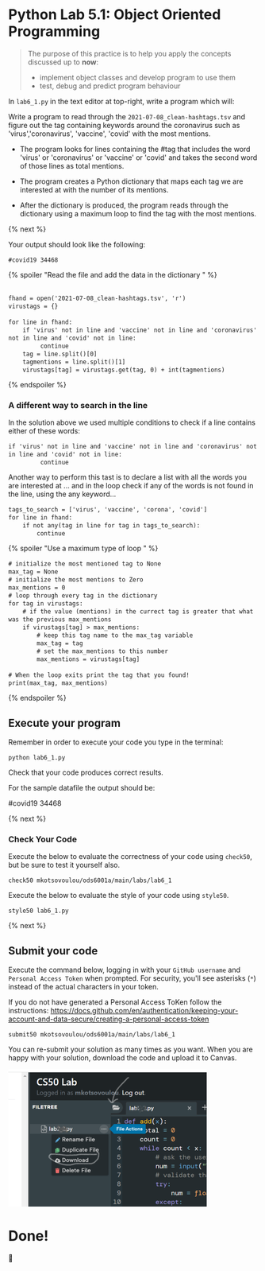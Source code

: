# Python Lab 5.1: Object Oriented Programming

> The purpose of this practice is to help you apply the concepts discussed up to **now**: 
>
> - implement object classes and develop program to use them
> - test, debug and predict program behaviour

In `lab6_1.py` in the text editor at top-right, write a program which will:

Write a program to read through the `2021-07-08_clean-hashtags.tsv` and figure out the tag containing keywords around the coronavirus such as 'virus','coronavirus', 'vaccine', 'covid' with the most mentions. 

- The program looks for lines containing the #tag that includes the word 'virus' or 'coronavirus' or 'vaccine' or 'covid' and takes the second word of those lines as total mentions.

- The program creates a Python dictionary that maps each tag we are interested at with the number of its mentions. 

- After the dictionary is produced, the program reads through the dictionary using a maximum loop to find the tag with the most mentions.

{% next %}


Your output should look like the following:
```
#covid19 34468

```


{% spoiler "Read the file and add the data in the dictionary " %}
```

fhand = open('2021-07-08_clean-hashtags.tsv', 'r')
virustags = {}

for line in fhand:
    if 'virus' not in line and 'vaccine' not in line and 'coronavirus' not in line and 'covid' not in line:
         continue
    tag = line.split()[0]
    tagmentions = line.split()[1]
    virustags[tag] = virustags.get(tag, 0) + int(tagmentions)

```
{% endspoiler %}

### A different way to search in the line
In the solution above we used multiple conditions to check if a line contains either of these words:

```
if 'virus' not in line and 'vaccine' not in line and 'coronavirus' not in line and 'covid' not in line:
         continue
```

Another way to perform this tast is to declare a list with all the words you are interested at ...
and in the loop check if any of the words is not found in the line, using the any keyword...

```
tags_to_search = ['virus', 'vaccine', 'corona', 'covid']
for line in fhand:
    if not any(tag in line for tag in tags_to_search):
        continue

 ```   

{% spoiler "Use a maximum type of loop " %}
```
# initialize the most mentioned tag to None
max_tag = None
# initialize the most mentions to Zero
max_mentions = 0
# loop through every tag in the dictionary
for tag in virustags:
    # if the value (mentions) in the currect tag is greater that what was the previous max_mentions
    if virustags[tag] > max_mentions:
        # keep this tag name to the max_tag variable
        max_tag = tag
        # set the max_mentions to this number
        max_mentions = virustags[tag]

# When the loop exits print the tag that you found!
print(max_tag, max_mentions)

```
{% endspoiler %}

## Execute your program 

Remember in order to execute your code you type in the terminal:
```
python lab6_1.py
```

Check that your code produces correct results. 

For the sample datafile the output should be:

#covid19 34468

{% next %}

### Check Your Code

Execute the below to evaluate the correctness of your code using `check50`, but be sure to test it yourself also.


```
check50 mkotsovoulou/ods6001a/main/labs/lab6_1
```

Execute the below to evaluate the style of your code using `style50`.

```
style50 lab6_1.py
```

{% next %}

## Submit your code

Execute the command below, logging in with your `GitHub username` and `Personal Access Token` when prompted. For security, you'll see asterisks (`*`) instead of the actual characters in your token. 

If you do not have generated a Personal Access ToKen follow the instructions: 
https://docs.github.com/en/authentication/keeping-your-account-and-data-secure/creating-a-personal-access-token

```
submit50 mkotsovoulou/ods6001a/main/labs/lab6_1
```

You can re-submit your solution as many times as you want.
When you are happy with your solution, download the code and upload it to Canvas.

![Image of download](download.png)


# Done!
:tada: